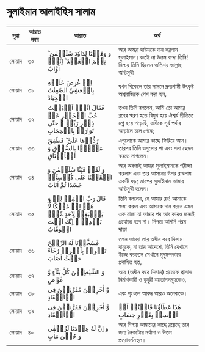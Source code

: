 # সুলাইমান আলাইহিস সালাম
|সুরা|আয়াত নম্বর|আয়াত|অর্থ|
|---|---|---|---| 
|সোয়াদ|৩০|وَ وَهَبۡنَا لِدَاوٗدَ سُلَیۡمٰنَ ؕ نِعۡمَ الۡعَبۡدُ ؕ اِنَّهٗۤ اَوَّابٌ|আর আমরা দাউদকে দান করলাম সুলাইমান।কতই না উত্তম বান্দা তিনি! নিশ্চয় তিনি ছিলেন অতিশয় আল্লাহ অভিমুখী|
|সোয়াদ|৩১ | اِذۡ عُرِضَ عَلَیۡهِ بِالۡعَشِیِّ الصّٰفِنٰتُ الۡجِیَادُ|যখন বিকেলে তার সামনে দ্রুতগামী উৎকৃষ্ট অশ্বরাজিকে পেশ করা হল,|
|সোয়াদ|৩২ |  فَقَالَ اِنِّیۡۤ اَحۡبَبۡتُ حُبَّ الۡخَیۡرِ عَنۡ ذِكۡرِ رَبِّیۡ ۚ حَتّٰی تَوَارَتۡ بِالۡحِجَابِ|তখন তিনি বললেন, আমি তো আমার রবের স্মরণ হতে বিমুখ হয়ে ঐশ্বৰ্য প্রীতিতে মগ্ন হয়ে পড়েছি, এদিকে সূর্য পর্দার আড়ালে চলে গেছে;|
|সোয়াদ|৩৩|رُدُّوۡهَا عَلَیَّ ؕ فَطَفِقَ مَسۡحًۢا بِالسُّوۡقِ وَ الۡاَعۡنَاقِ|এগুলোকে আমার কাছে ফিরিয়ে আন। তারপর তিনি ওগুলোর পা এবং গলা ছেদন করতে লাগলেন।|
|সোয়াদ|৩৪| وَ لَقَدۡ فَتَنَّا سُلَیۡمٰنَ وَ اَلۡقَیۡنَا عَلٰی كُرۡسِیِّهٖ جَسَدًا ثُمَّ اَنَابَ|আর অবশ্যই আমরা সুলাইমানকে পরীক্ষা করলাম এবং তার আসনের উপর রাখলাম একটি ধড়; তারপর সুলাইমান আমার অভিমুখী হলেন।|
|সোয়াদ|৩৫ |  قَالَ رَبِّ اغۡفِرۡ لِیۡ وَ هَبۡ لِیۡ مُلۡكًا لَّا یَنۡۢبَغِیۡ لِاَحَدٍ مِّنۡۢ بَعۡدِیۡ ۚ اِنَّكَ اَنۡتَ الۡوَهَّابُ|তিনি বললেন, হে আমার রব! আমাকে ক্ষমা করুন এবং আমাকে দান করুন এমন এক রাজ্য যা আমার পর আর কারও জন্যই প্রযোজ্য হবে না। নিশ্চয় আপনি পরম দাতা|
|সোয়াদ|৩৬|فَسَخَّرۡنَا لَهُ الرِّیۡحَ تَجۡرِیۡ بِاَمۡرِهٖ رُخَآءً حَیۡثُ اَصَابَ|তখন আমরা তার অধীন করে দিলাম বায়ুকে, যা তার আদেশে, তিনি যেখানে ইচ্ছে করতেন সেখানে মৃদুমন্দভাবে প্রবাহিত হত,|
|সোয়াদ|৩৭|وَ الشَّیٰطِیۡنَ كُلَّ بَنَّآءٍ وَّ غَوَّاصٍ|আর (অধীন করে দিলাম) প্রত্যেক প্রাসাদ নির্মাণকারী ও ডুবুরী শয়তানসমূহকেও,|
|সোয়াদ|৩৮ | وَّ اٰخَرِیۡنَ مُقَرَّنِیۡنَ فِی الۡاَصۡفَادِ|এবং শৃংখলে আবদ্ধ আরও অনেককে।|
|সোয়াদ|৩৯| وَّ اٰخَرِیۡنَ مُقَرَّنِیۡنَ فِی الۡاَصۡفَادِ|هٰذَا عَطَآؤُنَا فَامۡنُنۡ اَوۡ اَمۡسِكۡ بِغَیۡرِ حِسَابٍ|
|সোয়াদ|৪০|وَ اِنَّ لَهٗ عِنۡدَنَا لَزُلۡفٰی وَ حُسۡنَ مَاٰبٍ|আর নিশ্চয় আমাদের কাছে রয়েছে তার জন্য নৈকট্যের মর্যাদা ও উত্তম প্রত্যাবর্তনস্থল।|
